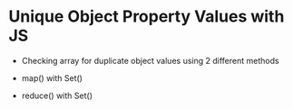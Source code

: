 # Unique Object Property Values with JS


- Checking array for duplicate object values using 2 different methods

- map() with Set()

- reduce() with Set()